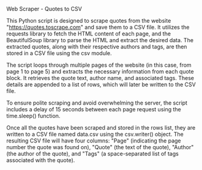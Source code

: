 Web Scraper - Quotes to CSV

This Python script is designed to scrape quotes from the website "https://quotes.toscrape.com" and save them to a CSV file. It utilizes the requests library to fetch the HTML content of each page, and the BeautifulSoup library to parse the HTML and extract the desired data. The extracted quotes, along with their respective authors and tags, are then stored in a CSV file using the csv module.

The script loops through multiple pages of the website (in this case, from page 1 to page 5) and extracts the necessary information from each quote block. It retrieves the quote text, author name, and associated tags. These details are appended to a list of rows, which will later be written to the CSV file.

To ensure polite scraping and avoid overwhelming the server, the script includes a delay of 15 seconds between each page request using the time.sleep() function.

Once all the quotes have been scraped and stored in the rows list, they are written to a CSV file named data.csv using the csv.writer() object. The resulting CSV file will have four columns: "Page" (indicating the page number the quote was found on), "Quote" (the text of the quote), "Author" (the author of the quote), and "Tags" (a space-separated list of tags associated with the quote).